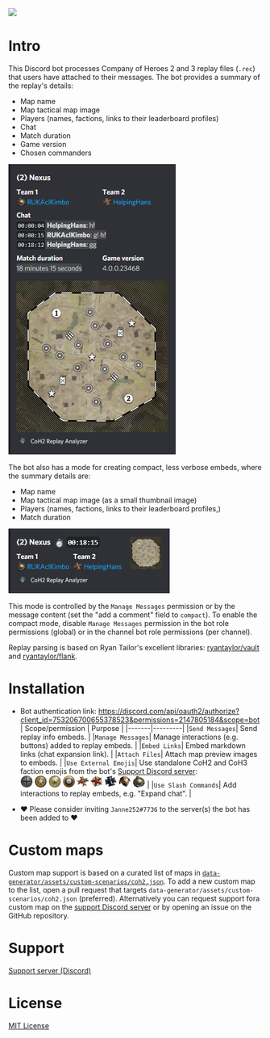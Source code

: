 [![](https://img.shields.io/discord/753277157027086427?color=%2336393f&label=Support%20Discord&logo=discord&logoColor=white)](https://discord.gg/RwCZTUwMd3)

# Intro
This Discord bot processes Company of Heroes 2 and 3 replay files (`.rec`) that users have attached to their messages.
The bot provides a summary of the replay's details:
- Map name
- Map tactical map image
- Players (names, factions, links to their leaderboard profiles)
- Chat
- Match duration
- Game version
- Chosen commanders

![](./media/examples/full-embed.png)

The bot also has a mode for creating compact, less verbose embeds, where the summary details are:
- Map name
- Map tactical map image (as a small thumbnail image)
- Players (names, factions, links to their leaderboard profiles,)
- Match duration

![](./media/examples/compact-embed.png)

This mode is controlled by the `Manage Messages` permission or by the message content (set the "add a comment" field to `compact`). To enable the compact mode, disable `Manage Messages` permission in the bot role permissions (global) or in the channel bot role permissions (per channel). 

Replay parsing is based on Ryan Tailor's excellent libraries: [ryantaylor/vault](https://github.com/ryantaylor/vault) and [ryantaylor/flank](https://github.com/ryantaylor/flank).

# Installation
- Bot authentication link: https://discord.com/api/oauth2/authorize?client_id=753206700655378523&permissions=2147805184&scope=bot
    | Scope/permission | Purpose |
    |-------|---------|
    |`Send Messages`| Send replay info embeds. |
    |`Manage Messages`| Manage interactions (e.g. buttons) added to replay embeds. |
    |`Embed Links`| Embed markdown links (chat expansion link). |
    |`Attach Files`| Attach map preview images to embeds. |
    |`Use External Emojis`| Use standalone CoH2 and CoH3 faction emojis from the bot's [Support Discord server](https://discord.gg/nBQQ4Xh5RR): <br /><img title=":coh3_german:" src="./media/discord/emoji/coh3/german_small.png" width="24" height="24"> <img title=":coh3_american:" src="./media/discord/emoji/coh3/american_small.png" width="24" height="24"> <img title=":coh3_afrika_korps:" src="./media/discord/emoji/coh3/afrika_korps_small.png" width="24" height="24"> <img title=":coh3_british:" src="./media/discord/emoji/coh3/british_small.png" width="24" height="24"> <img title=":german:" src="./media/discord/emoji/coh2/german.png" width="24" height="24"> <img title=":soviet:" src="./media/discord/emoji/coh2/soviet.png" width="24" height="24"> <img title=":west_german:" src="./media/discord/emoji/coh2/west_german.png" width="24" height="24"> <img title=":aef:" src="./media/discord/emoji/coh2/aef.png" width="24" height="24"> <img title=":british:" src="./media/discord/emoji/coh2/british.png" width="24" height="24"> |
    |`Use Slash Commands`| Add interactions to replay embeds, e.g. "Expand chat". |
    
- ❤️ Please consider inviting `Janne252#7736` to the server(s) the bot has been added to ❤️

# Custom maps
Custom map support is based on a curated list of maps in [`data-generator/assets/custom-scenarios/coh2.json`](data-generator/assets/custom-scenarios/coh2.json). 
To add a new custom map to the list, open a pull request that targets `data-generator/assets/custom-scenarios/coh2.json` (preferred).
Alternatively you can request support fora custom map on the [support Discord server](https://discord.gg/nBQQ4Xh5RR) or by opening an issue on the GitHub repository.

# Support
[Support server (Discord)](https://discord.gg/nBQQ4Xh5RR)

# License
[MIT License](./LICENSE.txt)
